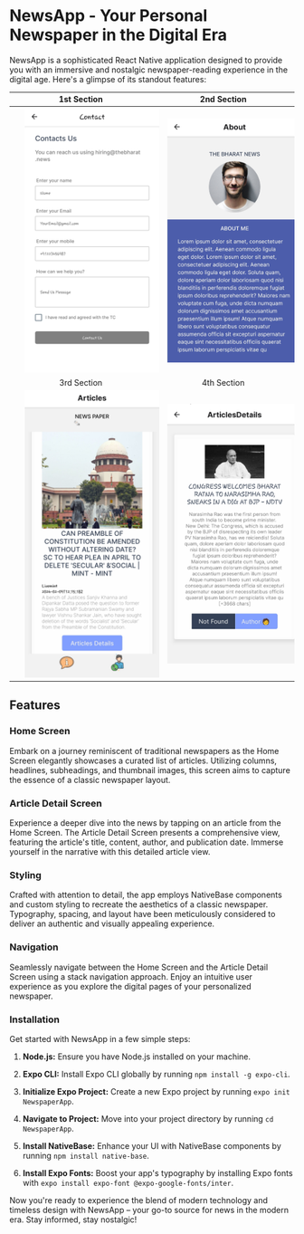 # NewsApp - Your Personal Newspaper in the Digital Era

NewsApp is a sophisticated React Native application designed to provide you with an immersive and nostalgic newspaper-reading experience in the digital age. Here's a glimpse of its standout features:

  1st Section              |  2nd Section
:-------------------------:|:-------------------------:
<img style="width:300px;" hspace="20" src="https://raw.githubusercontent.com/VikasDz/NewsPaper/main/Screenshots/IMG_20240211_163354.jpg">  |  <img style="width:300px;" hspace="20" src="https://raw.githubusercontent.com/VikasDz/NewsPaper/main/Screenshots/IMG_20240211_163414.jpg">
  3rd Section              |  4th  Section     
<img style="width:300px;" hspace="20" src="https://raw.githubusercontent.com/VikasDz/NewsPaper/main/Screenshots/IMG_20240211_163430.jpg">  |  <img style="width:300px;" hspace="20" src="https://raw.githubusercontent.com/VikasDz/NewsPaper/main/Screenshots/Screenshot_2024-02-11-16-46-59-835_host.exp.exponent-edit.jpg">

## Features

### Home Screen

Embark on a journey reminiscent of traditional newspapers as the Home Screen elegantly showcases a curated list of articles. Utilizing columns, headlines, subheadings, and thumbnail images, this screen aims to capture the essence of a classic newspaper layout.

### Article Detail Screen

Experience a deeper dive into the news by tapping on an article from the Home Screen. The Article Detail Screen presents a comprehensive view, featuring the article's title, content, author, and publication date. Immerse yourself in the narrative with this detailed article view.

### Styling

Crafted with attention to detail, the app employs NativeBase components and custom styling to recreate the aesthetics of a classic newspaper. Typography, spacing, and layout have been meticulously considered to deliver an authentic and visually appealing experience.

### Navigation

Seamlessly navigate between the Home Screen and the Article Detail Screen using a stack navigation approach. Enjoy an intuitive user experience as you explore the digital pages of your personalized newspaper.

### Installation

Get started with NewsApp in a few simple steps:

1. **Node.js:** Ensure you have Node.js installed on your machine.

2. **Expo CLI:** Install Expo CLI globally by running `npm install -g expo-cli`.

3. **Initialize Expo Project:** Create a new Expo project by running `expo init NewspaperApp`.

4. **Navigate to Project:** Move into your project directory by running `cd NewspaperApp`.

5. **Install NativeBase:** Enhance your UI with NativeBase components by running `npm install native-base`.

6. **Install Expo Fonts:** Boost your app's typography by installing Expo fonts with `expo install expo-font @expo-google-fonts/inter`.

Now you're ready to experience the blend of modern technology and timeless design with NewsApp – your go-to source for news in the modern era. Stay informed, stay nostalgic!

